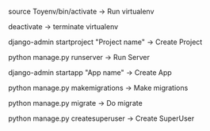 source Toyenv/bin/activate
-> Run virtualenv

deactivate
-> terminate virtualenv

django-admin startproject "Project name"
-> Create Project

python manage.py runserver
-> Run Server 

django-admin startapp "App name"
-> Create App

python manage.py makemigrations
-> Make migrations

python manage.py migrate
-> Do migrate

python manage.py createsuperuser
-> Create SuperUser